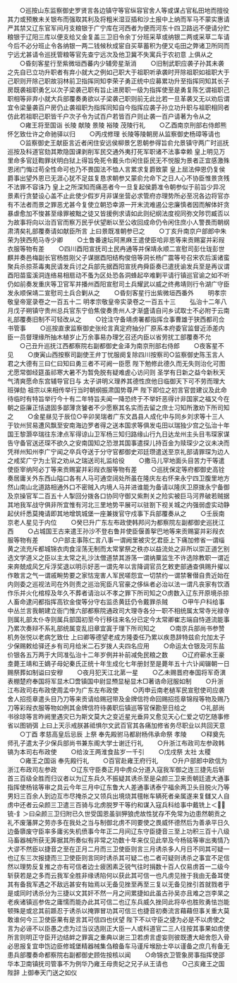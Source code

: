 <!-- { "loadSidebar": true } -->
　　○巡按山东监察御史罗贤言各边镇守等官纵容官舍人等或谋占官私田地而擅役其力或预散未关银布而强取其利及将粗米湿豆插和沙土报中上纳而军马不蒙实惠请严其禁又辽东官军间月支粮银于广宁库在河西者为便而河东十四卫路远不便请分贮粮银于辽阳三库以便支给又金复盖三卫旧令余丁分班采草或纳银二两或采草二车请今后不必分班止令各纳银一两二钱候秋成宦自买草蓄积为便又屯田之弊诸卫所同而宁远尤甚请令巡抚管粮等官先查宁远次及他卫冀不失寓兵于农初意  上俱从之
　　○昏刻客星行至紫微垣西蕃内少辅旁星渐消
　　○旧制武职应袭子孙其未袭之先自已立功升职者有弃小就大之例如己职大于祖职听承袭时开除祖职如祖职大于己职则开除己职故羽林前卫指挥同知李荣子勇正统中应募累功升至指挥同知其长子房既袭祖职勇乞以次子梁袭己职有旨止进房职一级为指挥使至是勇复陈乞谓祖职己职相等非弃小就大兵部覆奏勇欲以子梁袭己职则前无此比若一旦革袭又无以劝后谓宜令梁量袭百户房仍止袭祖职为指挥同知自今指挥应袭子孙立功升职与祖职相同者仿此若祖职己职皆千户次子令为试百户若皆百户则止袭一百户请著为令从之
　　○雍王将至国诣  长陵  献陵  景陵  裕陵  茂陵行礼
　　○乙酉南京刑部右侍郎熊怀乞致仕许之命驰驿以归
　　○丙戌修理  长陵等陵朝房从监察御史杨璋等请也
　　○监察御史王献臣言近者闲住安远侯柳景乞恩朝参得旨俞允景镇守两广时巡抚巡按及科道官劾其欺隐国课剥削军民交通外夷打死军职诸不法事幸赖  皇上明见万里命多官廷鞫罪状明白狱上得旨免死令戴头巾闲住臣民无不悦服为景者正宜感激殊恩闭门悔过苟全性命可也乃不畏国法不恤人言累求复爵致蒙  皇上屈法伸恩仍复侯爵事出望外恩已无涯心犹不足兹复恳求朝参又蒙俞允命下之日人心不协臣惟景贪残不法罪不容诛乃  皇上之所深知而痛恶者今一旦复起侯爵准令朝参似于前旨少异况景素行贪婪设心盖不止此使少假岁月非谋坐营必求管府亦理势所必至况各边将官亦有不法者而景之罪恶尤甚今复使立朝恐幸源一开末流难遏公忠廉慎者因而解体奸贪暴虐愈加不悛甚至缘罪被黜之徒又皆援例求请如此则纪纲法度视同弥文陟罚臧否以为故事将向以治百官而察万民乎伏望断以至公收回成命仍令闲住庶小人警畏而朝纲肃清矣礼部覆奏请如献臣所言  上曰景既准朝参已之
　　○丁亥升南京户部郎中朱荣为狭西苑马寺少卿
　　○土鲁番速坛阿黑麻王遣使臣哈非思等来贡赐宴并彩叚衣服等物有差
　　○四川酉阳宣抚司土民冉通等并保靖永顺二宣慰司彭仕珑彭世麒并奏邑梅副长官杨胜刚父子谋据酉阳结构俊倍等洞长杨广震等号召宋农后溪诸蛮聚兵杀掠茶毒夷民请发兵讨之兵部先据酉阳宣抚冉舜臣奏已遣抚谕发兵至是再议谓酉阳苗蛮溪洞连络易相扇动不蚤为区处恐各洞蜂起卒难剿平请行镇巡官谕之如不听仍如前奏发重庆等卫官军并播州酉阳宣慰司土兵耀武以威之终弗靖则行令湖广守臣发永顺保靖二宣慰司土兵合剿从之
　　○昏刻客星行出紫微垣西番外
　　明孝宗敬皇帝寔录卷之一百五十二
明孝宗敬皇帝实录卷之一百五十三
　　弘治十二年八月戊子朔镇守贵州总兵官东宁伯焦俊奏贵州人才渐盛请自问乡试取士不必附于云南礼部覆奏旧制不可轻改从之
　　○铨注守备靖虏署都指挥佥事曹雄于狭西都司佥书管事
　　○巡按直隶监察御史张纶言真定府抽分厂原系本府委官监督近添差内臣一员督理缘所抽木植岁止万余事易办理乞召还内臣以省劳扰工部覆奏不允
　　○己丑升巡抚江西都察院右副都御史金泽为南京刑部右侍郎
　　○夜客星不见
　　○庚寅山西按察司副使王弁丁忧服阕复除四川按察司○监察御史陈玉言人君之大德有三曰仁曰知曰勇三者不可阙一臣愿  陛下勉修此德久而无失则治化可图尤愿常御经筵虽祁寒大暑不为暂免脱有疑难虗心访问则  圣学有日新之益今新秋天气清爽愿命东宫辅导官日与  太子讲明义理养其德性庶他日临御天下可不劳而理大班弹劾  祖宗以来相传举行当时朝纲振肃国势尊严  陛下即位之初言官尝建议及此命待临时有特旨举行今十有二年特旨夫闻一降恐终于不举奸恶得计非国家之福又今在朝之臣廉正恬退固多鄙薄贪饕者不少愿察其名实而去留之庶士习知所激劝下所司知之
　　○金星昼见于辰位○辛卯吴瑞者广东文昌县人成化中与同乡刘求等十三人于钦州贸易遭风飘至安南海边罗者得之送本国求等俱发屯田以瑞独少宫之弘治十年国王黎灏卒瑞往东津点军得谅山卫军杨三知归路缘山行九日达龙州主头目韦琛家谋告守备官送还琛不欲久之安南国知之恐泄其国事遣探儿持百金为赎琛少之议未决而凭祥州知州李广宁闻之卒兵夺送于分守官都御史邓廷瓒遣送至京礼部请罪琛为边人之戒奖广宁为土官之劝从之瑞送司礼监给役
　　○撒马儿罕地面头目苦力干等遣使臣宰纳阿必丁等来贡赐宴并彩叚衣服等物有差
　　○巡抚保定等府都御史高铨奏居庸关外东西山隘口各有人马可通空阔处所虽在隆庆左右怀来永宁四卫腹里地方然山南山北道路相通外口不密贼入内境人马并进谁能为备请以隆庆卫原拨永宁备御及京操官军二百五十人掣回分拨各口协同守御又紫荆关之险实被巨马河界破若贼据其地我军战守俱非所宜惟有河北三里地势平展可以驻劄下视关城之内强弱虚实动静起伏纤悉莫掩请即其地增筑城堡一座兼拨官守戍事下兵部覆奏从之
　　○壬辰南京老人星见于内位
　　○癸巳升广东左布政使韩邦问为都察院左副都御史巡抚江西
　　○占城国王古来遣王孙沙不登右鲁并使臣偃善挐巴地等来贡赐宴并彩叚衣服等物有差
　　○户部主事陈仁言八事一谓阙里被灾乞君臣上下痛加修省一谓缁黄之流充斥都城锦衣肉食淫荡无制而太常掌祭之秩亦以益流处之非所以崇正道乞别选文学道义之臣以主太常之礼沙汰僧道禁其游荡一谓纳粟监生不许选除教职一谓近来奔兢成风乞斥浮奖退以明示好恶一谓先年以言降调官员乞敕吏部通查俱赐升擢以作敢言之气一谓戚畹势要之家怙宠害人军民嗟怨宜一切禁约一谓禁奢僣自贵近始在内则委之巡视法司在外则责之巡治宪臣凡官豪之侈纵者必治以法一谓凡丧家有饮酒作乐并火化棺椁及年久不葬者请治以不孝之罪下所司知之○虏数入辽东开原境杀掠人畜命逮问都指挥高钦金俊等分守右监丞黄廷仍令戴罪杀贼
　　○甲午户科给事中丛兰言我朝建立衙门惟六部都察院通政司大理寺各分一职不相统属太常寺光禄寺则属礼部太仆寺则属兵部国初至今行移往来名分已定今太常卿崔志端自恃道流能事乃累次奏辩不系礼部统属变乱旧章宜寘于理下所司知之
　　○南京兵部尚书参赞机务张悦以老病乞致仕  上曰卿等德望老成方隆委任乃累以疾恳辞特兹俞允加太子少保赐敕给驿还乡有司月给米二石岁拨人夫四名应用
　　○命运太仓银及河东盐价银各五万两于大同准弘治十二年岁例并补前减免民粮之数
　　○辽府蕲水王豪坴薨王靖和王嫡子母妃秦氏正统十年生成化七年册封至是薨年五十六讣闻辍朝一日赐祭葬如制谥曰安穆
　　○夜月犯天江北苐一星
　　○乙未赐晋府奉国将军奇潩表棚楚府奉国将军显木□啻镇国中尉显槱显柲显木□著诰命冠服如制
　　○升浙江布政司右布政使周孟中为广东左布政使
　　○丙申云南老檛军民宣慰使司应袭舍人招揽章遣头目乃刀等来贡请给赐冠带及金牌信符命回赐招揽章锦叚等物及赐乃刀等彩叚衣服等物如例其金牌信符待袭职后镇巡等官保勘至日给之
　　○礼部尚书徐琼等言昨阙里遇灾已为斯文莫大之变近星光垂异又愈见天心仁爱之切乞随事修省以图销弭  上曰上天示戒朕甚祗惧尔文武百官其各痛加修省务尽职业以共回天意
　　○丁酉  孝慈高皇后忌辰  上祭  奉先殿驸马都尉杨伟承命祭  孝陵
　　○释奠先师孔子遣太子少保兵部尚书兼东阁大学士谢迁行礼
　　○升浙江布政司左参政韩镐为本司右布政使
　　○给汝王两淮食盐岁一千引
　　○戊戌祭  太社  太稷
　　○雍王之国诣  奉先殿行礼
　　○百官赴雍王府行礼
　　○升户部郎中欧信为浙江布政司左参政
　　○辽东守臣奏正月中虏众分道入寇我军御之连三捷先后斩首三百级全胜而归议者以为辽东兵久不振疑其诱杀至是朵颜三卫来贡朝廷遣大通事指挥使杨铭等审之具云今年三月中辽东鲁大人差通事诱泰宁福余两卫头目脱火乃等男妇三百余人到边互市尽掩杀之又领兵出境烧其氊帐车辆死者亲属遂来复讎又人自虏中还者云朵颜三卫遣三百骑与北虏脱罗干等约和谋入寇兵科给事中戴铣上＜锍-釒＞曰朵颜三卫归附已久世受国恩虽驯狎狼虎故性犹存不免常为边患然朝贡之礼不废藩屏之劳亦多在我处之当与制御北虏不同要使之畏威怀德然后为善承平日久边备隳废守臣率多庸劣失机偾事今年正二月间辽东守臣捷音三至上功积三百十八级马畜器械所获无筭据其所奏似有非常之功数十年来仅见此举及今杨铭等审出夷情乃大谬不然臣以捷音之至在正月二月而三卫使臣则言三月诱杀多人月日不同其可疑一也辽东三次报捷而三卫使臣则言同时诱杀其可疑二也二者可疑则诱杀之事宜不足信然以理势反复推之亦有可信者边士疲困素乏锐气往时捐数十百人仅易虏首一二级今斩获若是之多而云我军全胜非缘诱陷何以获此其可信一也凡虏见挫于我由无备耳使其有备我军遇之不敌远甚安有始焉以无备见挫至再至三复以无备见挫引首就戮者乎是或同时诱杀分为三捷以文其奸不然一月之间累捷如此虽古孙吴亦且难之岂李杲之老疾诸镇巡参佐之庸懦而能办此其可信二也辽东兵威久挫同此将卒也胜败勇怯岂能顿殊是或忿其前踬忍于诱杀以掩罪冒功其可信三也捷音初奏流言藉藉但事关重大莫敢谁何今三卫使臣果有是言其可信四也伏望  陛下不以守臣之捷为必是不以虏使之言为必诬不以臣愚之虑为过当议选刚正大臣一人或科道官二三人往按其事果如虏使所言则明正守臣开边结衅之罪寘之重典以谢三卫若虏言虚妄则彼既遭大衄舍怨入骨必思报复宜申饬边臣修城堡精器械集刍粮备车马谨斥堠励士卒以谨备之庶几有备无患兵部覆奏命都察院右副都御史顾佐按核以闻
　　○命锦衣卫管象房事指挥使邵华本卫南镇抚司管事不为例华乃雍王母贵妃之兄子从王请也
　　○己亥雍王之国陛辞  上御奉天门送之如仪

